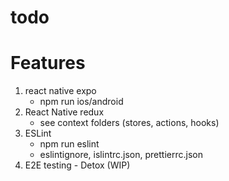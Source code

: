 # todo

# Features
1. react native expo
    - npm run ios/android
2. React Native redux
    - see context folders (stores, actions, hooks)
3. ESLint
    - npm run eslint
    - eslintignore, islintrc.json, prettierrc.json
4. E2E testing - Detox (WIP)